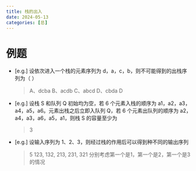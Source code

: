 ```yaml
---
title: 栈的出入
date: 2024-05-13
categories: [总]
---
```


# 例题
- [e.g.] 设依次进入一个栈的元素序列为 d，a，c，b，则不可能得到的出栈序列为（ ）
    > A、dcba  B、acdb  C、abcd  D、cbda
    > D

<!-- more -->

- [e.g.] 设栈 S 和队列 Q 初始均为空，若 6 个元素入栈的顺序为 a1，a2，a3，a4，a5，a6。元素出栈之后立即入队列 Q，若 6 个元素出队列的顺序为 a2，a4，a3，a6，a5，a1，则栈 S 的容量至少为
    > 3

- [e.g.] 设输入序列为 1、2、3，则经过栈的作用后可以得到种不同的输出序列
    > 5
    > 123, 132, 213, 231, 321
    > 分别考虑第一个是1，第一个是2，第一个是3的情况